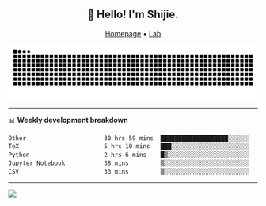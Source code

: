 <h2 align="center">👋 Hello! I'm Shijie.</h2>
<p align="center">
  <a href="https://xu-shi-jie.github.io"> Homepage</a> •
  <a href="https://onodalab.ees.hokudai.ac.jp"> Lab </a>
</p>

![Snake animation](https://github.com/xu-shi-jie/xu-shi-jie/blob/output/github-snake.svg)


-------

📊 **Weekly development breakdown**
<!--START_SECTION:waka-->

```txt
Other                      30 hrs 59 mins  ███████████████████░░░░░░   75.71 %
TeX                        5 hrs 10 mins   ███░░░░░░░░░░░░░░░░░░░░░░   12.64 %
Python                     2 hrs 6 mins    █▒░░░░░░░░░░░░░░░░░░░░░░░   05.15 %
Jupyter Notebook           38 mins         ▒░░░░░░░░░░░░░░░░░░░░░░░░   01.55 %
CSV                        33 mins         ▒░░░░░░░░░░░░░░░░░░░░░░░░   01.37 %
```

<!--END_SECTION:waka-->

-------
![](https://komarev.com/ghpvc/?username=xu-shi-jie&style=flat-square&color=blue) 
